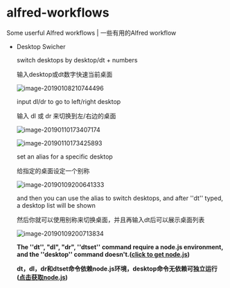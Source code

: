 # alfred-workflows
Some userful Alfred workflows | 一些有用的Alfred workflow

* Desktop Swicher

  switch desktops by desktop/dt + numbers

  输入desktop或dt数字快速当前桌面

  ![image-20190108210744496](https://ws4.sinaimg.cn/large/006tNc79gy1fyzhkw77rwj30v206ejs1.jpg)

  input dl/dr to go to left/right desktop

  输入 dl 或 dr 来切换到左/右边的桌面

  ![image-20190110173407174](https://ws3.sinaimg.cn/large/006tNc79gy1fz1mkzynmej30uy0660t5.jpg)

  ![image-20190110173425893](https://ws2.sinaimg.cn/large/006tNc79gy1fz1mkza7y0j30uy0623yu.jpg)

  set an alias for a specific desktop

  给指定的桌面设定一个别称

  ![image-20190109200641333](https://ws2.sinaimg.cn/large/006tNc79gy1fz1mkyhwhnj30uu066wf7.jpg)

  and then you can use the alias to switch desktops, and after ''dt'' typed, a desktop list will be shown

  然后你就可以使用别称来切换桌面，并且再输入dt后可以展示桌面列表

  ![image-20190109200713834](https://ws4.sinaimg.cn/large/006tNc79gy1fz1mkxr046j30v00bajsn.jpg)

  **The ''dt'', "dl", "dr", ''dtset'' command require a node.js environment, and the ''desktop'' command doesn't.([click to get node.js](https://nodejs.org/))**

  **dt，dl，dr和dtset命令依赖node.js环境，desktop命令无依赖可独立运行([点击获取node.js](https://nodejs.org/))**

